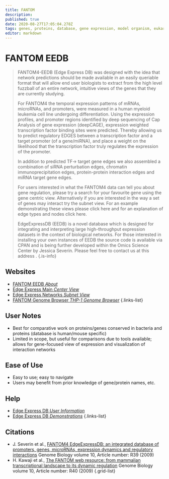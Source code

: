 ```yaml
---
title: FANTOM
description: 
published: true
date: 2020-08-27T17:05:04.278Z
tags: genes, proteins, database, gene expression, model organism, eukaryota, interaction, networks, organism-specific
editor: markdown
---
```


# FANTOM EEDB
>FANTOM4-EEDB (Edge Express DB) was designed with the idea that network predictions should be made available in an easily queriable format that will allow end user biologists to extract from the high level fuzzball of an entire network, intuitive views of the genes that they are currently studying.
>
>For FANTOM4 the temporal expression patterns of mRNAs, microRNAs, and promoters, were measured in a human myeloid leukemia cell line undergoing differentiation. Using the expression profiles, and promoter regions identified by deep sequencing of Cap Analysis of gene expression (deepCAGE), expression weighted transcription factor binding sites were predicted. Thereby allowing us to predict regulatory EDGES between a transcription factor and a target promoter (of a gene/miRNA), and place a weight on the likelihood that the transcription factor truly regulates the expression of the promoter.
>
>In addition to predicted TF-> target gene edges we also assembled a combination of siRNA perturbation edges, chromatin immunoprecipitation edges, protein-protein interaction edges and miRNA target gene edges.
>
>For users interested in what the FANTOM4 data can tell you about gene regulation, please try a search for your favourite gene using the gene centric view. Alternatively if you are interested in the way a set of genes may interact try the subnet view. For an example demonstrating these views please click here and for an explanation of edge types and nodes click here.
>
>EdgeExpressDB (EEDB) is a novel database which is designed for integrating and interpreting large high-throughput expression datasets in the context of biological networks. For those interested in installing your own instances of EEDB the source code is available via CPAN and is being further developed within the Omics Science Center by Jessica Severin. Please feel free to contact us at this address .
{.is-info}

## Websites
- [FANTOM EEDB *About*](https://fantom.gsc.riken.jp/4/edgeexpress/about/)
- [Edge Express Main *Center View*](https://fantom.gsc.riken.jp/4/edgeexpress/view/index.php#5558263)
- [Edge Express Networks *Subnet View*](https://fantom.gsc.riken.jp/4/edgeexpress/subnet/index.php)
- [FANTOM Genome Browser *THP-1 Genome Browser*](https://fantom.gsc.riken.jp/4/gev/gbrowse/hg18/)
{.links-list}

## User Notes
- Best for comparative work on proteins/genes conserved in bacteria and proteins (database is human/mouse specific)
- Limited in scope, but useful for comparisons due to tools available; allows for gene-focused view of expression and visualization of interaction networks

## Ease of Use
- Easy to use; easy to navigate
- Users may benefit from prior knowledge of gene/protein names, etc.

## Help
- [Edge Express DB *User Information*](https://fantom.gsc.riken.jp/4/edgeexpress/about/Supplementary_note_1.pdf)
- [Edge Express DB *Demonstrations*](https://fantom.gsc.riken.jp/4/edgeexpress/about/Supplementary_note_2.pdf)
{.links-list}

## Citations
- J. Severin et al., [FANTOM4 EdgeExpressDB: an integrated database of promoters, genes, microRNAs, expression dynamics and regulatory interactions](https://genomebiology.biomedcentral.com/articles/10.1186/gb-2009-10-4-r39) Genome Biology volume 10, Article number: R39 (2009)
- H. Kawaji et al., [The FANTOM web resource: from mammalian transcriptional landscape to its dynamic regulation](https://genomebiology.biomedcentral.com/articles/10.1186/gb-2009-10-4-r40) Genome Biology volume 10, Article number: R40 (2009)
{.grid-list}



